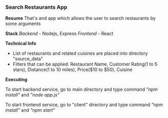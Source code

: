 ### **Search Restaurants App**


**Resume**
That's and app which allows the user to search restaurants by some arguments

**Stack**
*Backend* - Nodejs, Express
*Frontend* - React

**Technical Info**

- List of restaurants and related cuisines are placed into  directory "source_data"
- Filters that can be applied:  Restaurant Name, Customer Rating(1 to 5 stars), Distance(1 to 10 miles), Price($10 to $50), Cuisine

**Executing**

To start backend service, go to main directory and type command *"npm install"* and *"node app.js"*

To start frontend service, go to "client" directory and type command *"npm install"* and *"npm start"*
